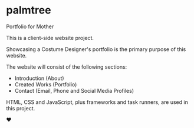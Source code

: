 # palmtree
Portfolio for Mother

This is a client-side website project.

Showcasing a Costume Designer's portfolio is the primary purpose of this website. 

The website will consist of the following sections:
- Introduction (About)
- Created Works (Portfolio)
- Contact (Email, Phone and Social Media Profiles)

HTML, CSS and JavaScript, plus frameworks and task runners, are used in this project.

♥
